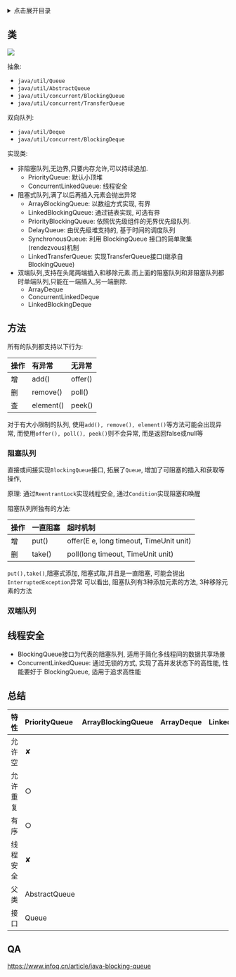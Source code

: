 <details>
<summary>点击展开目录</summary>
<!-- TOC -->

- [类](#类)
- [方法](#方法)
    - [阻塞队列](#阻塞队列)
    - [双端队列](#双端队列)
- [线程安全](#线程安全)
- [总结](#总结)
- [QA](#qa)

<!-- /TOC -->
</details>

## 类

![](https://cdn.nlark.com/yuque/0/2021/png/159888/1615864286603-c0f6eae6-a76d-4e19-b485-ef650ee2d01d.png)

抽象:

* `java/util/Queue`
* `java/util/AbstractQueue`
* `java/util/concurrent/BlockingQueue`
* `java/util/concurrent/TransferQueue`

双向队列:
* `java/util/Deque`
* `java/util/concurrent/BlockingDeque`

实现类:

* 非阻塞队列,无边界,只要内存允许,可以持续追加.
  * PriorityQueue: 默认小顶堆
  * ConcurrentLinkedQueue: 线程安全
* 阻塞式队列,满了以后再插入元素会抛出异常
  * ArrayBlockingQueue: 以数组方式实现, 有界
  * LinkedBlockingQueue: 通过链表实现, 可选有界
  * PriorityBlockingQueue: 依照优先级组件的无界优先级队列.
  * DelayQueue: 由优先级堆支持的, 基于时间的调度队列
  * SynchronousQueue: 利用 BlockingQueue 接口的简单聚集(rendezvous)机制
  * LinkedTransferQueue: 实现TransferQueue接口(继承自BlockingQueue)
* 双端队列,支持在头尾两端插入和移除元素.而上面的阻塞队列和非阻塞队列都时单端队列,只能在一端插入,另一端删除.
  * ArrayDeque
  * ConcurrentLinkedDeque
  * LinkedBlockingDeque

## 方法

所有的队列都支持以下行为:

| 操作 | 有异常    | 无异常  |
| :--- | :-------- | :------ |
| 增   | add()     | offer() |
| 删   | remove()  | poll()  |
| 查   | element() | peek()  |

对于有大小限制的队列, 使用`add(), remove(), element()`等方法可能会出现异常,
而使用`offer(), poll(), peek()`则不会异常, 而是返回false或null等

### 阻塞队列

直接或间接实现`BlockingQueue`接口, 拓展了`Queue`, 增加了可阻塞的插入和获取等操作,

原理: 通过`ReentrantLock`实现线程安全, 通过`Condition`实现阻塞和唤醒

阻塞队列所独有的方法:

| 操作 | 一直阻塞 | 超时机制                                |
| :--- | :------- | :-------------------------------------- |
| 增   | put()    | offer(E e, long timeout, TimeUnit unit) |
| 删   | take()   | poll(long timeout, TimeUnit unit)       |

`put(),take()`,阻塞式添加, 阻塞式取,并且是一直阻塞, 可能会抛出`InterruptedException`异常
可以看出, 阻塞队列有3种添加元素的方法, 3种移除元素的方法

### 双端队列



## 线程安全

* BlockingQueue接口为代表的阻塞队列, 适用于简化多线程间的数据共享场景
* ConcurrentLinkedQueue: 通过无锁的方式, 实现了高并发状态下的高性能, 性能要好于 BlockingQueue, 适用于追求高性能


## 总结

| 特性     | PriorityQueue | ArrayBlockingQueue | ArrayDeque | LinkedBlockingDeque | LinkedList | ConcurrentLinkedQueue |
| :------- | :------------ | :----------------- | :--------- | :------------------ | :--------- | :-------------------- |
| 允许空   |   ✘          |                    |            |                     |            |                       |
| 允许重复 |  ○           |                    |            |                     |            |                       |
| 有序     |   ○            |                    |            |                     |            |                       |
| 线程安全 |  ✘             |                    |            |                     |            |                       |
| 父类     |  AbstractQueue             |                    |            |                     |            |                       |
| 接口     |Queue|                    |            |                     |            |                       |

## QA


https://www.infoq.cn/article/java-blocking-queue

